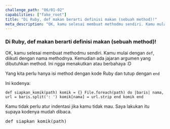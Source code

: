 ```yaml
---
challenge_path: "06/01-02"
capabilities: ["fake_root"]
title: "Di Ruby, def makan berarti definisi makan (sebuah method)!"
meta_description: "OK, kamu selesai membuat methodmu sendiri. Kamu mulai dengan def, diikuti dengan nama methodnya. Kemudian ada jajaran argumen yang dibutuhkan method."
---
```


### Di Ruby, def makan berarti definisi makan (sebuah method)!

OK, kamu selesai membuat methodmu sendiri. Kamu mulai dengan `def`, diikuti dengan nama methodnya. Kemudian ada jajaran argumen yang dibutuhkan method. Ini ngga menakutkan atau berbahaya :D

Yang kita perlu hanya isi method dengan kode Ruby dan tutup dengan `end`

Ini kodenya:

`
def siapkan_komik(path)
  komik = {}
  File.foreach(path) do |baris|
    nama, url = baris.split(': ')
    komik[nama] = url.strip
  end
  komik
end
`

Kamu tidak perlu atur indentasi jika kamu tidak mau. Saya lakukan itu supaya kodenya mudah dibaca.

<pre id="code-prefill">
def siapkan_komik(path)
</pre>
